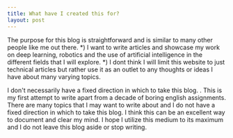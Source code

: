 ```yaml
---
title: What have I created this for?
layout: post
---
```


The purpose for this blog is straightforward and is similar to many other people like me out there.
*) I want to write articles and showcase my work on deep learning, robotics and the use of artificial intelligence in the different fields that I will explore.
*)  I dont think I will limit this website to just technical articles but rather use it as an outlet to any thoughts or ideas I have about many varying topics.

I don't necessarily have a fixed direction in which to take this blog. .  This is my first attempt to write apart from a decade of boring english assignments. There are many topics that I may want to write about and I do not have a fixed direction in which to take this blog. I think this can be an excellent way to document and clear my mind. I hope I utilize this medium to its maximum and I do not leave this blog aside or stop writing.
